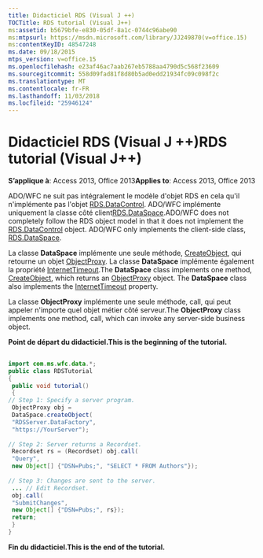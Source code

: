 ```yaml
---
title: Didacticiel RDS (Visual J ++)
TOCTitle: RDS tutorial (Visual J++)
ms:assetid: b5679bfe-e830-05df-8a1c-0744c96abe90
ms:mtpsurl: https://msdn.microsoft.com/library/JJ249870(v=office.15)
ms:contentKeyID: 48547248
ms.date: 09/18/2015
mtps_version: v=office.15
ms.openlocfilehash: e23af46ac7aab267eb5788aa4790d5c568f23609
ms.sourcegitcommit: 558d09fad81f8d80b5ad0edd21934fc09c098f2c
ms.translationtype: MT
ms.contentlocale: fr-FR
ms.lasthandoff: 11/03/2018
ms.locfileid: "25946124"
---
```

# <a name="rds-tutorial-visual-j"></a><span data-ttu-id="7f6fb-102">Didacticiel RDS (Visual J ++)</span><span class="sxs-lookup"><span data-stu-id="7f6fb-102">RDS tutorial (Visual J++)</span></span>


<span data-ttu-id="7f6fb-103">**S’applique à**: Access 2013, Office 2013</span><span class="sxs-lookup"><span data-stu-id="7f6fb-103">**Applies to**: Access 2013, Office 2013</span></span>

<span data-ttu-id="7f6fb-p101">ADO/WFC ne suit pas intégralement le modèle d'objet RDS en cela qu'il n'implémente pas l'objet [RDS.DataControl](datacontrol-object-rds.md). ADO/WFC implémente uniquement la classe côté client[RDS.DataSpace](dataspace-object-rds.md).</span><span class="sxs-lookup"><span data-stu-id="7f6fb-p101">ADO/WFC does not completely follow the RDS object model in that it does not implement the [RDS.DataControl](datacontrol-object-rds.md) object. ADO/WFC only implements the client-side class, [RDS.DataSpace](dataspace-object-rds.md).</span></span>

<span data-ttu-id="7f6fb-p102">La classe **DataSpace** implémente une seule méthode, [CreateObject](createobject-method-rds.md), qui retourne un objet [ObjectProxy](https://msdn.microsoft.com/library/jj249624\(v=office.15\)). La classe **DataSpace** implémente également la propriété [InternetTimeout](internettimeout-property-rds.md).</span><span class="sxs-lookup"><span data-stu-id="7f6fb-p102">The **DataSpace** class implements one method, [CreateObject](createobject-method-rds.md), which returns an [ObjectProxy](https://msdn.microsoft.com/library/jj249624\(v=office.15\)) object. The **DataSpace** class also implements the [InternetTimeout](internettimeout-property-rds.md) property.</span></span>

<span data-ttu-id="7f6fb-108">La classe **ObjectProxy** implémente une seule méthode, call, qui peut appeler n'importe quel objet métier côté serveur.</span><span class="sxs-lookup"><span data-stu-id="7f6fb-108">The **ObjectProxy** class implements one method, call, which can invoke any server-side business object.</span></span>

<span data-ttu-id="7f6fb-109">**Point de départ du didacticiel.**</span><span class="sxs-lookup"><span data-stu-id="7f6fb-109">**This is the beginning of the tutorial.**</span></span>

```java 
 
import com.ms.wfc.data.*; 
public class RDSTutorial 
{ 
 public void tutorial() 
 { 
// Step 1: Specify a server program. 
 ObjectProxy obj = 
 DataSpace.createObject( 
 "RDSServer.DataFactory", 
 "https://YourServer"); 
 
// Step 2: Server returns a Recordset. 
 Recordset rs = (Recordset) obj.call( 
 "Query", 
 new Object[] {"DSN=Pubs;", "SELECT * FROM Authors"}); 
 
// Step 3: Changes are sent to the server. 
 ... // Edit Recordset. 
 obj.call( 
 "SubmitChanges", 
 new Object[] {"DSN=Pubs;", rs}); 
 return; 
 } 
} 
```

<span data-ttu-id="7f6fb-110">**Fin du didacticiel.**</span><span class="sxs-lookup"><span data-stu-id="7f6fb-110">**This is the end of the tutorial.**</span></span>

